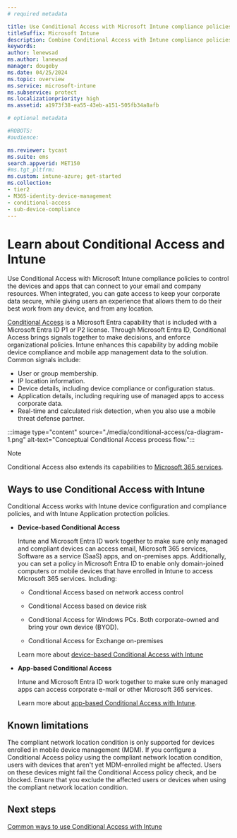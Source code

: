 ```yaml
---
# required metadata

title: Use Conditional Access with Microsoft Intune compliance policies
titleSuffix: Microsoft Intune
description: Combine Conditional Access with Intune compliance policies to define the requirements that users and devices must meet before gaining access your organizations resources. 
keywords:
author: lenewsad
ms.author: lanewsad
manager: dougeby    
ms.date: 04/25/2024
ms.topic: overview
ms.service: microsoft-intune
ms.subservice: protect
ms.localizationpriority: high
ms.assetid: a1973f38-ea55-43eb-a151-505fb34a8afb

# optional metadata

#ROBOTS:
#audience:

ms.reviewer: tycast
ms.suite: ems
search.appverid: MET150
#ms.tgt_pltfrm:
ms.custom: intune-azure; get-started
ms.collection:
- tier2
- M365-identity-device-management
- conditional-access
- sub-device-compliance
---
```


# Learn about Conditional Access and Intune

Use Conditional Access with Microsoft Intune compliance policies to control the devices and apps that can connect to your email and company resources. When integrated, you can gate access to keep your corporate data secure, while giving users an experience that allows them to do their best work from any device, and from any location.

[Conditional Access](/azure/active-directory/conditional-access/overview) is a Microsoft Entra capability that is included with a Microsoft Entra ID P1 or P2 license. Through Microsoft Entra ID, Conditional Access brings signals together to make decisions, and enforce organizational policies. Intune enhances this capability by adding mobile device compliance and mobile app management data to the solution. Common signals include:

- User or group membership.
- IP location information.
- Device details, including device compliance or configuration status.
- Application details, including requiring use of managed apps to access corporate data.
- Real-time and calculated risk detection, when you also use a mobile threat defense partner.

:::image type="content" source="./media/conditional-access/ca-diagram-1.png" alt-text="Conceptual Conditional Access process flow.":::

> [!NOTE]
> Conditional Access also extends its capabilities to [Microsoft 365 services](/office365/enterprise/office-365-client-support-conditional-access).

## Ways to use Conditional Access with Intune

Conditional Access works with Intune device configuration and compliance policies, and with Intune Application protection policies.  

- **Device-based Conditional Access**

  Intune and Microsoft Entra ID work together to make sure only managed and compliant devices can access email, Microsoft 365 services, Software as a service (SaaS) apps, and on-premises apps. Additionally, you can set a policy in Microsoft Entra ID to enable only domain-joined computers or mobile devices that have enrolled in Intune to access Microsoft 365 services.  Including:

  - Conditional Access based on network access control

  - Conditional Access based on device risk

  - Conditional Access for Windows PCs. Both corporate-owned and bring your own device (BYOD).

  - Conditional Access for Exchange on-premises

  Learn more about [device-based Conditional Access with Intune](../protect/create-conditional-access-intune.md)

- **App-based Conditional Access**

  Intune and Microsoft Entra ID work together to make sure only managed apps can access corporate e-mail or other Microsoft 365 services.

  Learn more about [app-based Conditional Access with Intune](../protect/app-based-conditional-access-intune.md).

## Known limitations  
The compliant network location condition is only supported for devices enrolled in mobile device management (MDM). If you configure a Conditional Access policy using the compliant network location condition, users with devices that aren't yet MDM-enrolled might be affected. Users on these devices might fail the Conditional Access policy check, and be blocked. Ensure that you exclude the affected users or devices when using the compliant network location condition.  

## Next steps

[Common ways to use Conditional Access with Intune](../protect/conditional-access-intune-common-ways-use.md)
